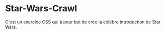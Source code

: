 # Star-Wars-Crawl

C'est un exercice CSS qui à pour but de crée la célébre introduction de Star Wars.

